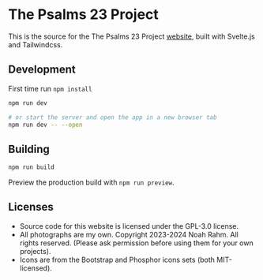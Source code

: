 # The Psalms 23 Project

This is the source for the The Psalms 23 Project [website](https://psalms23project.github.io), built with Svelte.js and Tailwindcss. 


## Development

First time run `npm install`

```bash
npm run dev

# or start the server and open the app in a new browser tab
npm run dev -- --open
```

## Building

```bash
npm run build
```

Preview the production build with `npm run preview`.


## Licenses

- Source code for this website is licensed under the GPL-3.0 license. 
- All photographs are my own. Copyright 2023-2024 Noah Rahm. All rights reserved. (Please ask permission before using them for your own projects).
- Icons are from the Bootstrap and Phosphor icons sets (both MIT-licensed).